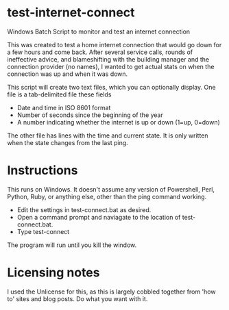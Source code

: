# test-internet-connect
Windows Batch Script to monitor and test an internet connection

This was created to test a home internet connection that would go down for a few hours and come back. After several service calls, rounds of ineffective advice, and blameshifting with the building manager and the connection provider (no names), I wanted to get actual stats on when the connection was up and when it was down.

This script will create two text files, which you can optionally display. One file is a tab-delimited file these fields

- Date and time in ISO 8601 format
- Number of seconds since the beginning of the year
- A number indicating whether the internet is up or down (1=up, 0=down)

The other file has lines with the time and current state. It is only written when the state changes from the last ping.

# Instructions
This runs on Windows. It doesn't assume any version of Powershell, Perl, Python, Ruby, or anything else, other than the ping command working.

- Edit the settings in test-connect.bat as desired.
- Open a command prompt and naviagate to the location of test-connect.bat.
- Type test-connect

The program will run until you kill the window.

# Licensing notes
I used the Unlicense for this, as this is largely cobbled together from 'how to' sites and blog posts. Do what you want with it.
